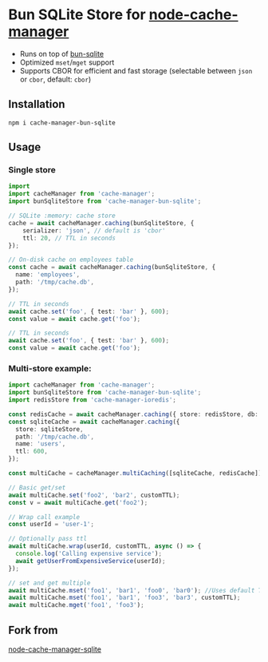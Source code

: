 # Bun SQLite Store for [node-cache-manager](https://github.com/BryanDonovan/node-cache-manager)

- Runs on top of [bun-sqlite](https://bun.sh/docs/api/sqlite)
- Optimized `mset`/`mget` support
- Supports CBOR for efficient and fast storage (selectable between `json` or `cbor`, default: `cbor`)

## Installation

```
npm i cache-manager-bun-sqlite
```

## Usage

### Single store

```ts
import
import cacheManager from 'cache-manager';
import bunSqliteStore from 'cache-manager-bun-sqlite';

// SQLite :memory: cache store
cache = await cacheManager.caching(bunSqliteStore, {
    serializer: 'json', // default is 'cbor'
    ttl: 20, // TTL in seconds
});

// On-disk cache on employees table
const cache = await cacheManager.caching(bunSqliteStore, {
  name: 'employees',
  path: '/tmp/cache.db',
});

// TTL in seconds
await cache.set('foo', { test: 'bar' }, 600);
const value = await cache.get('foo');

// TTL in seconds
await cache.set('foo', { test: 'bar' }, 600);
const value = await cache.get('foo');
```

### Multi-store example:

```ts
import cacheManager from 'cache-manager';
import bunSqliteStore from 'cache-manager-bun-sqlite';
import redisStore from 'cache-manager-ioredis';

const redisCache = await cacheManager.caching({ store: redisStore, db: 0, ttl: 600 });
const sqliteCache = await cacheManager.caching({
  store: sqliteStore,
  path: '/tmp/cache.db',
  name: 'users',
  ttl: 600,
});

const multiCache = cacheManager.multiCaching([sqliteCache, redisCache]);

// Basic get/set
await multiCache.set('foo2', 'bar2', customTTL);
const v = await multiCache.get('foo2');

// Wrap call example
const userId = 'user-1';

// Optionally pass ttl
await multiCache.wrap(userId, customTTL, async () => {
  console.log('Calling expensive service');
  await getUserFromExpensiveService(userId);
});

// set and get multiple
await multiCache.mset('foo1', 'bar1', 'foo0', 'bar0'); //Uses default TTL
await multiCache.mset('foo1', 'bar1', 'foo3', 'bar3', customTTL);
await multiCache.mget('foo1', 'foo3');
```

## Fork from

[node-cache-manager-sqlite](https://github.com/maxpert/node-cache-manager-sqlite)
